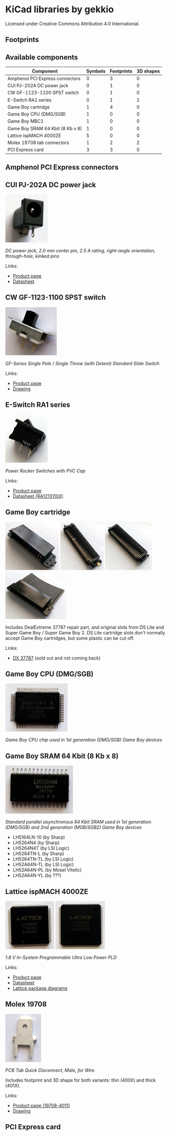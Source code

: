 # KiCad libraries by gekkio

Licensed under Creative Commons Attribution 4.0 International.

## Footprints

## Available components

| Component                         | Symbols | Footprints | 3D shapes |
| ---                               | ---     | ---        | ---       |
| Amphenol PCI Express connectors   | 0       | 3          | 0         |
| CUI PJ-202A DC power jack         | 0       | 1          | 0         |
| CW GF-1123-1100 SPST switch       | 0       | 1          | 0         |
| E-Switch RA1 series               | 0       | 1          | 1         |
| Game Boy cartridge                | 1       | 4          | 0         |
| Game Boy CPU (DMG/SGB)            | 1       | 0          | 0         |
| Game Boy MBC1                     | 1       | 0          | 0         |
| Game Boy SRAM 64 Kbit (8 Kb x 8)  | 1       | 0          | 0         |
| Lattice ispMACH 4000ZE            | 5       | 0          | 0         |
| Molex 19708 tab connectors        | 1       | 2          | 2         |
| PCI Express card                  | 3       | 3          | 0         |

## Amphenol PCI Express connectors

## CUI PJ-202A DC power jack

![CUIInc_PJ-202A](photos/CUIInc_PJ-202A.jpg)

*DC power jack, 2.0 mm center pin, 2.5 A rating, right-angle orientation,
through-hole, kinked pins*

Links:

* [Product page](http://www.cui.com/product/components/connectors/dc-power/jacks/2.0-mm-center-pin/pj-202a)
* [Datasheet](http://www.cui.com/product/resource/pj-202a.pdf)

## CW GF-1123-1100 SPST switch

![CWIndustries_GF-1123-1110](photos/CWIndustries_GF-1123-1110.jpg)

*GF-Series Single Pole / Single Throw (with Detent) Standard Slide Switch*

Links:

* [Product page](http://switches-connectors-custom.cwind.com/item/standard-slide-switches-2/top-actuated-maintained-slide-switches-2/gf-1123-1110)
* [Drawing](http://switches-connectors-custom.cwind.com/Asset/GF-1123-1110.pdf)

## E-Switch RA1 series

![E-Switch_RA12131100](photos/E-Switch_RA12131100.jpg)

*Power Rocker Switches with PVC Cap*

Links:

* [Product page](https://www.e-switch.com/product-catalog/rocker/product-lines/ra1-series-power-rocker-switches-with-pvc-cap)
* [Datasheet (RA12131100)](http://spec_sheets.e-switch.com/specs/38-RA12131100.pdf)

## Game Boy cartridge

![GameBoy_Cartridge_Slot_DMG](photos/GameBoy_Cartridge_Slot_DMG.jpg)
![GameBoy_Cartridge_Slot_DSLite](photos/GameBoy_Cartridge_Slot_DSLite.jpg)
![GameBoy_Cartridge_Slot_DX-37787](photos/GameBoy_Cartridge_Slot_DX-37787.jpg)
![GameBoy_Cartridge_Slot_SGB-SGB2](photos/GameBoy_Cartridge_Slot_SGB-SGB2.jpg)

Includes DealExtreme 37787 repair part, and original slots from DS Lite and
Super Game Boy / Super Game Boy 2. DS Lite cartridge slots don't normally
accept Game Boy cartridges, but some plastic can be cut off.

Links:

* [DX 37787](http://www.dx.com/p/repair-parts-replacement-gba-game-cart-slot-for-nds-lite-37787) (sold out and not coming back)

## Game Boy CPU (DMG/SGB)

![GameBoy_CPU_DMG-A](photos/GameBoy_CPU_DMG-A.jpg)

*Game Boy CPU chip used in 1st generation (DMG/SGB) Game Boy devices*

## Game Boy SRAM 64 Kbit (8 Kb x 8)

![GameBoy_SRAM_64K-LH5264N4](photos/GameBoy_SRAM_64K-LH5264N4.jpg)

*Standard parallel asynchronous 64 Kbit SRAM used in 1st generation (DMG/SGB)
and 2nd generation (MGB/SGB2) Game Boy devices*

* LH5164LN-10 (by Sharp)
* LH5264N4 (by Sharp)
* LH5264N4T (by LSI Logic)
* LH5264TN-L (by Sharp)
* LH5264TN-TL (by LSI Logic)
* LH52A64N-TL (by LSI Logic)
* LH52A64N-PL (by Mosel Vitelic)
* LH52A64N-YL (by ???)

## Lattice ispMACH 4000ZE

![LC4256ZE-7TN100C](photos/LC4256ZE-7TN100C.jpg)
![LC4256ZE-7TN144C](photos/LC4256ZE-7TN144C.jpg)

*1.8 V In-System Programmable Ultra Low Power PLD*

Links:

* [Product page](http://www.latticesemi.com/Products/FPGAandCPLD/ispMACH4000ZE.aspx)
* [Datasheet](http://www.latticesemi.com/view_document?document_id=29095)
* [Lattice package diagrams](http://www.latticesemi.com/view_document?document_id=213)

## Molex 19708

![Molex_19708-4011](photos/Molex_19708-4011.jpg)

*PCB Tab Quick Disconnect, Male, for Wire*

Includes footprint and 3D shape for both variants: thin (400X) and thick
(401X).

Links:

* [Product page (19708-4011)](http://www.molex.com/molex/products/datasheet.jsp?part=active/0197084011_QUICK_DISCONNECTS.xml)
* [Drawing](http://www.molex.com/pdm_docs/sd/197084011_sd.pdf)

## PCI Express card
